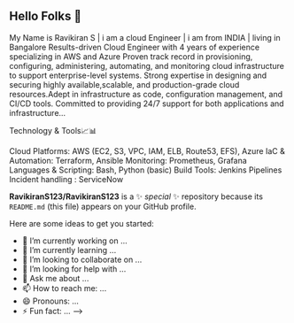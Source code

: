 ## Hello Folks 👋
My Name is Ravikiran S | i am a cloud Engineer | i am from INDIA | living in Bangalore 
Results-driven Cloud Engineer with 4 years of experience specializing in AWS and Azure Proven track record in provisioning, configuring, administering, automating, and monitoring cloud infrastructure to support enterprise-level systems. Strong expertise in designing and securing highly available,scalable, and production-grade cloud resources.Adept in infrastructure as code, configuration management, and CI/CD tools. Committed to providing 24/7 support for both applications and infrastructure...


Technology & Tools📈📊

Cloud Platforms: AWS (EC2, S3, VPC, IAM, ELB, Route53, EFS), Azure
IaC & Automation: Terraform, Ansible
Monitoring: Prometheus, Grafana
Languages & Scripting: Bash, Python (basic)
Build Tools: Jenkins Pipelines
Incident handling : ServiceNow

**RavikiranS123/RavikiranS123** is a ✨ _special_ ✨ repository because its `README.md` (this file) appears on your GitHub profile.

Here are some ideas to get you started:

- 🔭 I’m currently working on ...
- 🌱 I’m currently learning ...
- 👯 I’m looking to collaborate on ...
- 🤔 I’m looking for help with ...
- 💬 Ask me about ...
- 📫 How to reach me: ...
- 😄 Pronouns: ...
- ⚡ Fun fact: ...
-->
